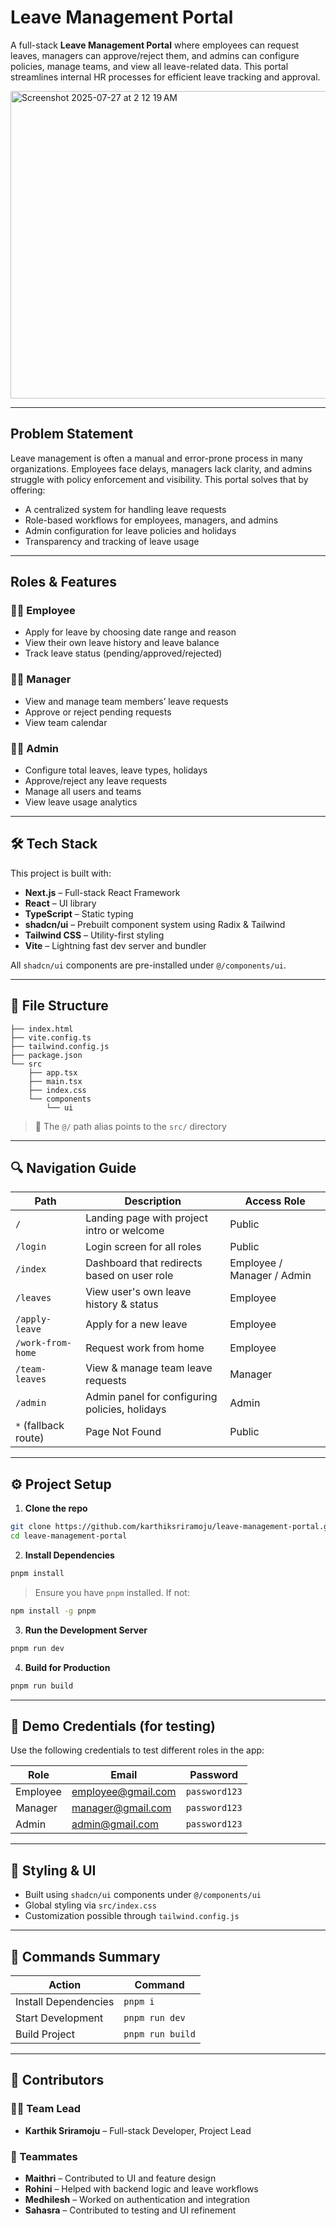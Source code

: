 # Leave Management Portal 
A full-stack **Leave Management Portal** where employees can request leaves, managers can approve/reject them, and admins can configure policies, manage teams, and view all leave-related data. This portal streamlines internal HR processes for efficient leave tracking and approval.


<img width="1080" height="492" alt="Screenshot 2025-07-27 at 2 12 19 AM" src="https://github.com/user-attachments/assets/4ddc83f4-94cd-4a1d-8639-83a8461c9c66" />

---

##  Problem Statement

Leave management is often a manual and error-prone process in many organizations. Employees face delays, managers lack clarity, and admins struggle with policy enforcement and visibility. This portal solves that by offering:

- A centralized system for handling leave requests
- Role-based workflows for employees, managers, and admins
- Admin configuration for leave policies and holidays
- Transparency and tracking of leave usage

---

## Roles & Features

### 👨‍💼 Employee
- Apply for leave by choosing date range and reason
- View their own leave history and leave balance
- Track leave status (pending/approved/rejected)

### 🧑‍🏫 Manager
- View and manage team members’ leave requests
- Approve or reject pending requests
- View team calendar

### 👩‍💻 Admin
- Configure total leaves, leave types, holidays
- Approve/reject any leave requests
- Manage all users and teams
- View leave usage analytics 

---

## 🛠️ Tech Stack

This project is built with:

- **Next.js** – Full-stack React Framework
- **React** – UI library
- **TypeScript** – Static typing
- **shadcn/ui** – Prebuilt component system using Radix & Tailwind
- **Tailwind CSS** – Utility-first styling
- **Vite** – Lightning fast dev server and bundler

All `shadcn/ui` components are pre-installed under `@/components/ui`.

---

## 📁 File Structure

```
├── index.html
├── vite.config.ts
├── tailwind.config.js
├── package.json
└── src
    ├── app.tsx
    ├── main.tsx
    ├── index.css
    └── components
        └── ui         
```

> 📌 The `@/` path alias points to the `src/` directory

---

## 🔍 Navigation Guide

| Path                   | Description                                      | Access Role       |
|------------------------|--------------------------------------------------|-------------------|
| `/`                    | Landing page with project intro or welcome      | Public            |
| `/login`               | Login screen for all roles                      | Public            |
| `/index`               | Dashboard that redirects based on user role     | Employee / Manager / Admin |
| `/leaves`              | View user's own leave history & status          | Employee          |
| `/apply-leave`         | Apply for a new leave                           | Employee          |
| `/work-from-home`      | Request work from home                          | Employee          |
| `/team-leaves`         | View & manage team leave requests               | Manager           |
| `/admin`               | Admin panel for configuring policies, holidays  | Admin             |
| `*` (fallback route)   | Page Not Found                                  | Public            |

---

## ⚙️ Project Setup

1. **Clone the repo**

```bash
git clone https://github.com/karthiksriramoju/leave-management-portal.git
cd leave-management-portal
```

2. **Install Dependencies**

```bash
pnpm install
```

> Ensure you have `pnpm` installed. If not:

```bash
npm install -g pnpm
```

3. **Run the Development Server**

```bash
pnpm run dev
```

4. **Build for Production**

```bash
pnpm run build
```

---
## 🔐 Demo Credentials (for testing)

Use the following credentials to test different roles in the app:

| Role     | Email                         | Password      |
|----------|-------------------------------|---------------|
| Employee | employee@gmail.com | `password123` |
| Manager  | manager@gmail.com   | `password123` |
| Admin    | admin@gmail.com      | `password123` |

---

## 🎨 Styling & UI

- Built using `shadcn/ui` components under `@/components/ui`
- Global styling via `src/index.css`
- Customization possible through `tailwind.config.js`

---

## 🧾 Commands Summary

| Action                | Command             |
|----------------------|---------------------|
| Install Dependencies | `pnpm i`            |
| Start Development    | `pnpm run dev`      |
| Build Project        | `pnpm run build`    |

---

## 🙌 Contributors

### 👨‍💻 Team Lead
- **Karthik Sriramoju** – Full-stack Developer, Project Lead

### 👥 Teammates
- **Maithri** – Contributed to UI and feature design  
- **Rohini** – Helped with backend logic and leave workflows  
- **Medhilesh** – Worked on authentication and integration  
- **Sahasra** – Contributed to testing and UI refinement
  
